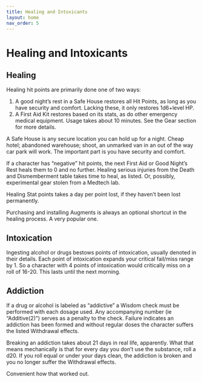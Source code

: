 ```yaml
---
title: Healing and Intoxicants
layout: home
nav_order: 5
---
```



# **Healing and Intoxicants**


## **Healing**

Healing hit points are primarily done one of two ways:



1. A good night’s rest in a Safe House restores all Hit Points, as long as you have security and comfort. Lacking these, it only restores 1d6+level HP. 
2. A First Aid Kit restores based on its stats, as do other emergency medical equipment. Usage takes about 10 minutes. See the Gear section for more details. 

A Safe House is any secure location you can hold up for a night. Cheap hotel; abandoned warehouse; shoot, an unmarked van in an out of the way car park will work. The important part is you have security and comfort. 

If a character has “negative” hit points, the next First Aid or Good Night’s Rest heals them to 0 and no further. Healing serious injuries from the Death and Dismemberment table takes time to heal, as listed. Or, possibly, experimental gear stolen from a Medtech lab. 

Healing Stat points takes a day per point lost, if they haven’t been lost permanently. 

Purchasing and installing Augments is always an optional shortcut in the healing process. A very popular one. 


## **Intoxication**

Ingesting alcohol or drugs bestows points of intoxication, usually denoted in their details. Each point of intoxication expands your critical fail/miss range by 1. So a character with 4 points of intoxication would critically miss on a roll of 16-20. This lasts until the next morning. 


## **Addiction**

If a drug or alcohol is labeled as “addictive” a Wisdom check must be performed with each dosage used. Any accompanying number (ie “Additive(2)”) serves as a penalty to the check. Failure indicates an addiction has been formed and without regular doses the character suffers the listed Withdrawal effects. 

Breaking an addiction takes about 21 days in real life, apparently. What that means mechanically is that for every day you don’t use the substance, roll a d20. If you roll equal or under your days clean, the addiction is broken and you no longer suffer the Withdrawal effects. 

Convenient how that worked out. 
